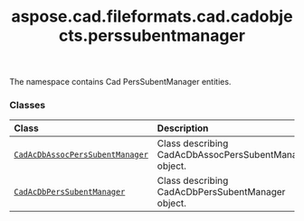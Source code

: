 ﻿---
title: aspose.cad.fileformats.cad.cadobjects.perssubentmanager
second_title: Aspose.CAD for Python via .NET API References
description: 
type: docs
weight: 10
url: /python-net/aspose.cad.fileformats.cad.cadobjects.perssubentmanager/
is_root: false
---

The namespace contains Cad PersSubentManager entities.

### Classes
| Class | Description |
| :- | :- |
| [`CadAcDbAssocPersSubentManager`](/cad/python-net/aspose.cad.fileformats.cad.cadobjects.perssubentmanager/cadacdbassocperssubentmanager) | Class describing CadAcDbAssocPersSubentManager object. |
| [`CadAcDbPersSubentManager`](/cad/python-net/aspose.cad.fileformats.cad.cadobjects.perssubentmanager/cadacdbperssubentmanager) | Class describing CadAcDbPersSubentManager object. |


